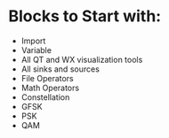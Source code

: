 # Blocks to Start with:

- Import
- Variable
- All QT and WX visualization tools
- All sinks and sources
- File Operators 
- Math Operators 
- Constellation
- GFSK
- PSK
- QAM
